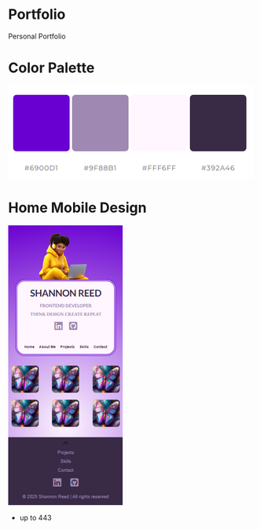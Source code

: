 # Portfolio
Personal Portfolio

# Color Palette
![alt text](assetsreadme/portfolio-color-palette.png)


# Home Mobile Design
![Home Mobile Design](assetsreadme/home-mobile-design.png)
- up to 443
